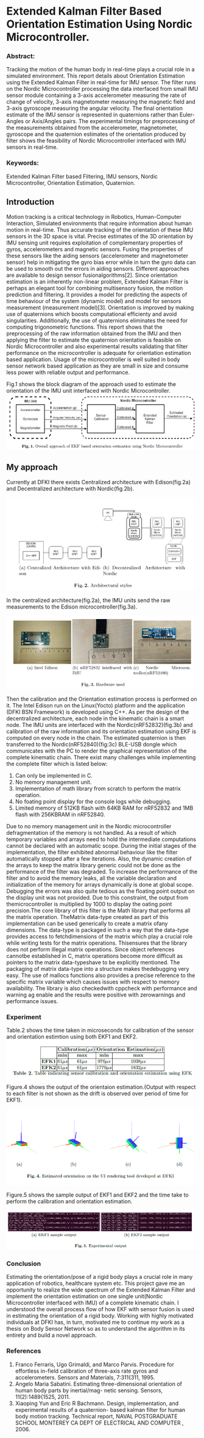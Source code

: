 # Extended Kalman Filter Based Orientation Estimation Using Nordic Microcontroller.
### Abstract:
Tracking the motion of the human body in real-time plays a crucial role in a simulated environment. This report details about Orientation Estimation using the Extended Kalman Filter in real-time for IMU sensor. The filter runs on the Nordic Microcontroller processing the data interfaced from small IMU sensor module containing a 3-axis accelerometer measuring the rate of change of velocity, 3-axis magnetometer measuring the magnetic field and 3-axis gyroscope measuring the angular velocity. The final orientation estimate of the IMU sensor is represented in quaternions rather than Euler-Angles or Axis/Angles pairs. The experimental timings for preprocessing of the measurements obtained from the accelerometer, magnetometer, gyroscope and the quaternion estimates of the orientation produced by filter shows the feasibility of Nordic Microcontroller interfaced with IMU sensors in real-time.

### Keywords:
Extended Kalman Filter based Filtering, IMU sensors, Nordic Microcontroller, Orientation Estimation, Quaternion.

## Introduction
Motion tracking is a critical technology in Robotics, Human-Computer Interaction, Simulated environments that require information about human motion in real-time. Thus accurate tracking of the orientation of these IMU sensors in the 3D space is vital. Precise estimates of the 3D orientation by IMU sensing unit requires exploitation of complementary properties of gyros, accelerometers and magnetic sensors. Fusing the properties of these sensors like the aiding sensors (accelerometer and magnetometer sensor) help in mitigating the gyro bias error while in turn the gyro data can be used to smooth out the errors in aiding sensors. Different approaches are available to design sensor fusionalgorithms[2]. Since orientation estimation is an inherently non-linear problem, Extended Kalman Filter is perhaps an elegant tool for combining multisensory fusion, the motion prediction and filtering. It provides a model for predicting the aspects of time behaviour of the system (dynamic model) and model for sensors measurement (measurement model)[3]. Orientation is improved by making use of quaternions which boosts computational efficienty and avoid singularities. Additionally, the use of quaternions eliminates the need for computing trigonometric functions. This report shows
that the preprocessing of the raw information obtained from the IMU and then applying the filter to estimate the quaternion orientation is feasible on Nordic Microcontroller and also experimental results validating that filter performance on the microcontroller is adequate for orientation estimation based application. Usage of the microcontroller is well suited in body sensor network based application as they are small in size and consume less power with reliable output and performance. 

Fig.1 shows the block diagram of the approach used to estimate the orientation of the IMU unit interfaced with Nordic Microcontroller. 
![Approach](https://github.com/Ganesh1009/MachineLearning/blob/master/Extended%20Kalman%20Filter%20Based%20Orientation%20Estimation/images/Approach.PNG)

## My approach
Currently at DFKI there exists Centralized architecture with Edison(fig.2a) and Decentralized architecture with Nordic(fig.2b).

![Architecture Style](https://github.com/Ganesh1009/MachineLearning/blob/master/Extended%20Kalman%20Filter%20Based%20Orientation%20Estimation/images/Architecture.PNG)

In the centralized architecture(fig.2a), the IMU units send the raw measurements to the Edison microcontroller(fig.3a).

![Hardware Used](https://github.com/Ganesh1009/MachineLearning/blob/master/Extended%20Kalman%20Filter%20Based%20Orientation%20Estimation/images/Handware.PNG)

Then the calibration and the Orientation estimation process is performed on it. The Intel Edison run on the Linux(Yocto) platform and the application (DFKI BSN Framework) is developed using C++. As per the design of the decentralized architecture, each node in the kinematic chain is a smart node. The IMU units are interfaced with the Nordic(nRF52832)(fig.3b) and calibration of the raw information and its orientation estimation using EKF is computed on every node in the chain. The estimated quaternion is then transferred to the Nordic(nRF52840)(fig:3c) BLE-USB dongle which communicates with the PC to render the graphical representation of the complete kinematic chain. There exist many challenges while implementing the complete filter which is listed below:
1. Can only be implemented in C.
2. No memory management unit.
3. Implementation of math library from scratch to perform the matrix operation.
4. No foating point display for the console logs while debugging.
5. Limited memory of 512KB flash with 64KB RAM for nRF52832 and 1MB flash with 256KBRAM in nRF52840.

Due to no memory management unit in the Nordic microcontroller defragmentation of the memory is not handled. As a result of which temporary variables and arrays need to hold the intermediate computations cannot be declared with an automatic scope. During the initial stages of the implementation, the filter exhibited abnormal behaviour like the filter automatically stopped after a few
iterations. Also, the dynamic creation of the arrays to keep the matrix library generic could not be done as the performance of the filter was degraded. To increase the performance of the filter and to avoid the memory leaks, all the variable declaration and initialization of the memory for arrays dynamically is done at global scope. Debugging the errors was also quite tedious as the floating point output on the display unit was not provided. Due to this constraint, the output from themicrocontroller is multiplied by 1000 to display the oating point precision.The core library of this filter is the Math library that performs all the matrix operation. TheMatrix data-type created as part of this implementation can be used generically to create a matrix ofany dimensions. The data-type is packaged in such a way that the data-type provides access to fetchdimensions of the matrix which play a crucial role while writing tests for the matrix operations. Thisensures that the library does not perform illegal matrix operations. Since object references cannotbe established in C, matrix operations become more difficult as pointers to the matrix data-typeshave to be explicitly mentioned. The packaging of matrix data-type into a structure makes thedebugging very easy. The use of mallocs functions also provides a precise reference to the specific matrix variable which causes issues with respect to memory availability. The library is also checkedwith cppcheck with performance and warning ag enable and the results were positive with zerowarnings and performance issues.

### Experiment
Table.2 shows the time taken in microseconds for calibration of the sensor and orientation estimtion
using both EKF1 and EKF2.
![Tabulated Result](https://github.com/Ganesh1009/MachineLearning/blob/master/Extended%20Kalman%20Filter%20Based%20Orientation%20Estimation/images/ExperimentResult.PNG)
Figure.4 shows the output of the orientaion estimation.(Output with respect to each filter is not shown as the drift is observed over period of time for EKF1).

![Rendered Result](https://github.com/Ganesh1009/MachineLearning/blob/master/Extended%20Kalman%20Filter%20Based%20Orientation%20Estimation/images/UIRender.PNG)

Figure.5 shows the sample output of EKF1 and EKF2 and the time take to perform the calibration and orientation estimation.

![CMD LIVE Output](https://github.com/Ganesh1009/MachineLearning/blob/master/Extended%20Kalman%20Filter%20Based%20Orientation%20Estimation/images/CMDOutput.PNG)

### Conclusion

Estimating the orientation/pose of a rigid body plays a crucial role in many application of robotics, healthcare system etc. This project gave me an opportunity to realize the wide spectrum of the Extended Kalman Filter and implement the orientation estimation on one single unit(Nordic Microcontroller interfaced with IMU) of a complete kinematic chain. I understood the overall process flow of how EKF with sensor fusion is used in estimating the orientation of a rigid body. Working
with highly motivated individuals at DFKI has, in turn, motivated me to continue my work as a
thesis on Body Sensor Network so as to understand the algorithm in its entirety and build a novel
approach.

### References 
1. Franco Ferraris, Ugo Grimaldi, and Marco Parvis. Procedure for effortless in-field calibration of three-axis
rate gyros and accelerometers. Sensors and Materials, 7:311{311, 1995.
2. Angelo Maria Sabatini. Estimating three-dimensional orientation of human body parts by inertial/mag-
netic sensing. Sensors, 11(2):1489{1525, 2011.
3. Xiaoping Yun and Eric R Bachmann. Design, implementation, and experimental results of a quaternion-
based kalman filter for human body motion tracking. Technical report, NAVAL POSTGRADUATE
SCHOOL MONTEREY CA DEPT OF ELECTRICAL AND COMPUTER , 2006.

